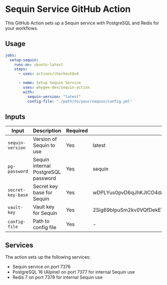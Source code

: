 # Sequin Service GitHub Action

This GitHub Action sets up a Sequin service with PostgreSQL and Redis for your workflows.

## Usage

```yaml
jobs:
  setup-sequin:
    runs-on: ubuntu-latest
    steps:
      - uses: actions/checkout@v4

      - name: Setup Sequin Service
        uses: whygee-dev/sequin-action
        with:
          sequin-version: "latest"
          config-file: "./path/to/your/sequin/config.yml"
```

## Inputs

| Input             | Description                         | Required | Default                                                          |
| ----------------- | ----------------------------------- | -------- | ---------------------------------------------------------------- |
| `sequin-version`  | Version of Sequin to use            | Yes      | latest                                                           |
| `pg-password`     | Sequin internal PostgreSQL password | Yes      | sequin                                                           |
| `secret-key-base` | Secret key base for Sequin          | Yes      | wDPLYus0pvD6qJhKJICO4dauYPXfO/Yl782Zjtpew5qRBDp7CZvbWtQmY0eB13If |
| `vault-key`       | Vault key for Sequin                | Yes      | 2Sig69bIpuSm2kv0VQfDekET2qy8qUZGI8v3/h3ASiY=                     |
| `config-file`     | Path to config file                 | Yes      | -                                                                |

## Services

The action sets up the following services:

- Sequin service on port 7376
- PostgreSQL 16 (Alpine) on port 7377 for internal Sequin use
- Redis 7 on port 7378 for internal Sequin use
